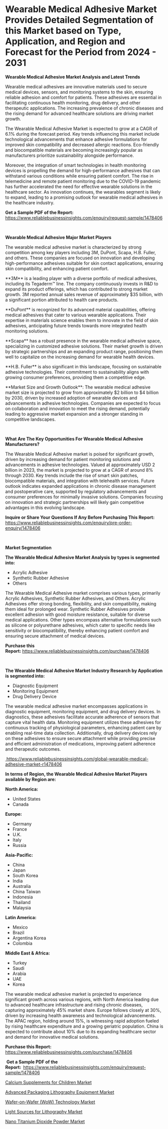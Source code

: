 <p><h1>Wearable Medical Adhesive Market Provides Detailed Segmentation of this Market based on Type, Application, and Region and Forecast for the Period from 2024 - 2031</h1></p><p><strong>Wearable Medical Adhesive Market Analysis and Latest Trends</strong></p>
<p><p>Wearable medical adhesives are innovative materials used to secure medical devices, sensors, and monitoring systems to the skin, ensuring reliable adhesion and comfort for patients. These adhesives are essential in facilitating continuous health monitoring, drug delivery, and other therapeutic applications. The increasing prevalence of chronic diseases and the rising demand for advanced healthcare solutions are driving market growth.</p><p>The Wearable Medical Adhesive Market is expected to grow at a CAGR of 6.1% during the forecast period. Key trends influencing this market include technological advancements that enhance adhesive formulations for improved skin compatibility and decreased allergic reactions. Eco-friendly and biocompatible materials are becoming increasingly popular as manufacturers prioritize sustainability alongside performance.</p><p>Moreover, the integration of smart technologies in health monitoring devices is propelling the demand for high-performance adhesives that can withstand various conditions while ensuring patient comfort. The rise in telemedicine and remote patient monitoring due to the COVID-19 pandemic has further accelerated the need for effective wearable solutions in the healthcare sector. As innovation continues, the wearables segment is likely to expand, leading to a promising outlook for wearable medical adhesives in the healthcare industry.</p></p>
<p><strong>Get a Sample PDF of the Report:&nbsp;</strong> <a href="https://www.reliablebusinessinsights.com/enquiry/request-sample/1478406?utm_campaign=60&utm_medium=2&utm_source=Github&utm_content=ia&utm_term=09122024&utm_id=wearable-medical-adhesive">https://www.reliablebusinessinsights.com/enquiry/request-sample/1478406</a></p>
<p>&nbsp;</p>
<p><strong>Wearable Medical Adhesive Major Market Players</strong></p>
<p><p>The wearable medical adhesive market is characterized by strong competition among key players including 3M, DuPont, Scapa, H.B. Fuller, and others. These companies are focused on innovation and developing high-performance adhesives suitable for skin contact applications, ensuring skin compatibility, and enhancing patient comfort.</p><p>**3M** is a leading player with a diverse portfolio of medical adhesives, including its Tegaderm™ line. The company continuously invests in R&D to expand its product offerings, which has contributed to strong market growth. 3M reported annual sales revenue of approximately $35 billion, with a significant portion attributed to health care products.</p><p>**DuPont** is recognized for its advanced material capabilities, offering medical adhesives that cater to various wearable applications. Their expertise in materials science enables them to innovate in the field of skin adhesives, anticipating future trends towards more integrated health monitoring solutions.</p><p>**Scapa** has a robust presence in the wearable medical adhesive space, specializing in customized adhesive solutions. Their market growth is driven by strategic partnerships and an expanding product range, positioning them well to capitalize on the increasing demand for wearable health devices.</p><p>**H.B. Fuller** is also significant in this landscape, focusing on sustainable adhesive technologies. Their commitment to sustainability aligns with growing consumer preferences, providing them a competitive edge. </p><p>**Market Size and Growth Outlook**: The wearable medical adhesive market size is projected to grow from approximately $2 billion to $4 billion by 2030, driven by increased adoption of wearable devices and advancements in adhesive technologies. Companies are expected to focus on collaboration and innovation to meet the rising demand, potentially leading to aggressive market expansion and a stronger standing in competitive landscapes.</p></p>
<p>&nbsp;</p>
<p><strong>What Are The Key Opportunities For Wearable Medical Adhesive Manufacturers?</strong></p>
<p><p>The Wearable Medical Adhesive market is poised for significant growth, driven by increasing demand for patient monitoring solutions and advancements in adhesive technologies. Valued at approximately USD 2 billion in 2023, the market is projected to grow at a CAGR of around 8% through 2030. Key trends include the rise of smart skin patches, biocompatible materials, and integration with telehealth services. Future outlook indicates expanded applications in chronic disease management and postoperative care, supported by regulatory advancements and consumer preferences for minimally invasive solutions. Companies focusing on innovation and strategic partnerships will likely gain competitive advantages in this evolving landscape.</p></p>
<p><strong>Inquire or Share Your Questions If Any Before Purchasing This Report:</strong> <a href="https://www.reliablebusinessinsights.com/enquiry/pre-order-enquiry/1478406?utm_campaign=60&utm_medium=2&utm_source=Github&utm_content=ia&utm_term=09122024&utm_id=wearable-medical-adhesive">https://www.reliablebusinessinsights.com/enquiry/pre-order-enquiry/1478406</a></p>
<p>&nbsp;</p>
<p><strong>Market Segmentation</strong></p>
<p><strong>The Wearable Medical Adhesive Market Analysis by types is segmented into:</strong></p>
<p><ul><li>Acrylic Adhesive</li><li>Synthetic Rubber Adhesive</li><li>Others</li></ul></p>
<p><p>The Wearable Medical Adhesive market comprises various types, primarily Acrylic Adhesives, Synthetic Rubber Adhesives, and Others. Acrylic Adhesives offer strong bonding, flexibility, and skin compatibility, making them ideal for prolonged wear. Synthetic Rubber Adhesives provide excellent adhesion with good moisture resistance, suitable for diverse medical applications. Other types encompass alternative formulations such as silicone or polyurethane adhesives, which cater to specific needs like sensitivity or biocompatibility, thereby enhancing patient comfort and ensuring secure attachment of medical devices.</p></p>
<p><strong>Purchase this Report:&nbsp;</strong><a href="https://www.reliablebusinessinsights.com/purchase/1478406?utm_campaign=60&utm_medium=2&utm_source=Github&utm_content=ia&utm_term=09122024&utm_id=wearable-medical-adhesive">https://www.reliablebusinessinsights.com/purchase/1478406</a></p>
<p>&nbsp;</p>
<p><strong>The Wearable Medical Adhesive Market Industry Research by Application is segmented into:</strong></p>
<p><ul><li>Diagnostic Equipment</li><li>Monitoring Equipment</li><li>Drug Delivery Device</li></ul></p>
<p><p>The wearable medical adhesive market encompasses applications in diagnostic equipment, monitoring equipment, and drug delivery devices. In diagnostics, these adhesives facilitate accurate adherence of sensors that capture vital health data. Monitoring equipment utilizes these adhesives for continuous tracking of physiological parameters, enhancing patient care by enabling real-time data collection. Additionally, drug delivery devices rely on these adhesives to ensure secure attachment while providing precise and efficient administration of medications, improving patient adherence and therapeutic outcomes.</p></p>
<p><a href="https://www.reliablebusinessinsights.com/global-wearable-medical-adhesive-market-r1478406?utm_campaign=60&utm_medium=2&utm_source=Github&utm_content=ia&utm_term=09122024&utm_id=wearable-medical-adhesive">&nbsp;https://www.reliablebusinessinsights.com/global-wearable-medical-adhesive-market-r1478406</a></p>
<p><strong>In terms of Region, the Wearable Medical Adhesive Market Players available by Region are:</strong></p>
<p>
    <p> <strong> North America: </strong>
        <ul>
            <li>United States</li>
            <li>Canada</li>
        </ul>
        </p> 
    <p> <strong> Europe: </strong>
        <ul>
            <li>Germany</li>
            <li>France</li>
            <li>U.K.</li>
            <li>Italy</li>
            <li>Russia</li>
        </ul>
        </p> 
    <p> <strong> Asia-Pacific: </strong>
        <ul>
            <li>China</li>
            <li>Japan</li>
            <li>South Korea</li>
            <li>India</li>
            <li>Australia</li>
            <li>China Taiwan</li>
            <li>Indonesia</li>
            <li>Thailand</li>
            <li>Malaysia</li>
        </ul>
        </p> 
    <p> <strong> Latin America: </strong>
        <ul>
            <li>Mexico</li>
            <li>Brazil</li>
            <li>Argentina Korea</li>
            <li>Colombia</li>
        </ul>
        </p> 
    <p> <strong> Middle East & Africa: </strong>
        <ul>
            <li>Turkey</li>
            <li>Saudi</li>
            <li>Arabia</li>
            <li>UAE</li>
            <li>Korea</li>
        </ul>
    </p>
    </p>
<p><p>The wearable medical adhesive market is projected to experience significant growth across various regions, with North America leading due to advanced healthcare infrastructure and rising chronic diseases, capturing approximately 45% market share. Europe follows closely at 30%, driven by increasing health awareness and technological advancements. The APAC region, holding around 15%, is witnessing rapid adoption fueled by rising healthcare expenditure and a growing geriatric population. China is expected to contribute about 10% due to its expanding healthcare sector and demand for innovative medical solutions.</p></p>
<p><strong>Purchase this Report: </strong><a href="https://www.reliablebusinessinsights.com/purchase/1478406?utm_campaign=60&utm_medium=2&utm_source=Github&utm_content=ia&utm_term=09122024&utm_id=wearable-medical-adhesive">https://www.reliablebusinessinsights.com/purchase/1478406</a></p>
<p>&nbsp;<strong>Get a Sample PDF of the Report:&nbsp;&nbsp;</strong><a href="https://www.reliablebusinessinsights.com/enquiry/request-sample/1478406?utm_campaign=60&utm_medium=2&utm_source=Github&utm_content=ia&utm_term=09122024&utm_id=wearable-medical-adhesive">https://www.reliablebusinessinsights.com/enquiry/request-sample/1478406</a></p>
<p><strong></strong></p>
<p><p><a href="https://github.com/FahadAhmed223/Market-Research-Report-List-1/blob/main/calcium-supplements-for-children-market.md?utm_campaign=60&utm_medium=2&utm_source=Github&utm_content=ia&utm_term=09122024&utm_id=wearable-medical-adhesive">Calcium Supplements for Children Market</a></p><p><a href="https://www.linkedin.com/pulse/advanced-packaging-lithography-equipment-market-growth-nzugf?utm_campaign=60&utm_medium=2&utm_source=Github&utm_content=ia&utm_term=09122024&utm_id=wearable-medical-adhesive">Advanced Packaging Lithography Equipment Market</a></p><p><a href="https://www.linkedin.com/pulse/wafer-on-wafer-wow-technology-market-outlook-2024-2031-examining-obktf?utm_campaign=60&utm_medium=2&utm_source=Github&utm_content=ia&utm_term=09122024&utm_id=wearable-medical-adhesive">Wafer-on-Wafer (WoW) Technology Market</a></p><p><a href="https://www.linkedin.com/pulse/the-sympatico-insight-9odme?utm_campaign=60&utm_medium=2&utm_source=Github&utm_content=ia&utm_term=09122024&utm_id=wearable-medical-adhesive">Light Sources for Lithography Market</a></p><p><a href="https://github.com/sherikacas30/Market-Research-Report-List-1/blob/main/nano-titanium-dioxide-powder-market.md?utm_campaign=60&utm_medium=2&utm_source=Github&utm_content=ia&utm_term=09122024&utm_id=wearable-medical-adhesive">Nano Titanium Dioxide Powder Market</a></p></p>